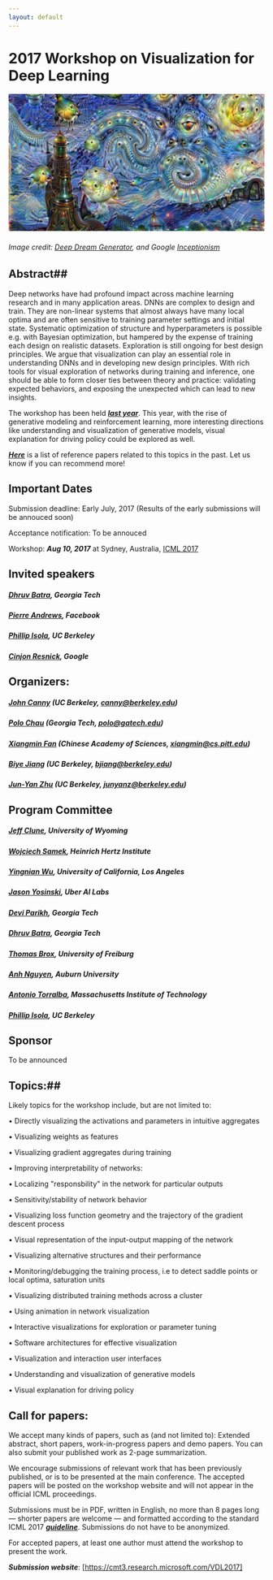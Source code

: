 ```yaml
---
layout: default
---
```


# 2017 Workshop on Visualization for Deep Learning
![Teaser](/assets/deepdream.jpg)

###### Image credit: [Deep Dream Generator], and Google [Inceptionism]
 

## Abstract##

Deep networks have had profound impact across machine learning research and in many application areas. DNNs are complex to design and train. They are non-linear systems that almost always have many local optima and are often sensitive to training parameter settings and initial state. Systematic optimization of structure and hyperparameters is possible e.g. with Bayesian optimization, but hampered by the expense of training each design on realistic datasets. Exploration is still ongoing for best design principles. We argue that visualization can play an essential role in understanding DNNs and in developing new design principles. With rich tools for visual exploration of networks during training and inference, one should be able to form closer ties between theory and practice: validating expected behaviors, and exposing the unexpected which can lead to new insights. 

The workshop has been held ***[last year]***. This year, with the rise of generative modeling and reinforcement learning, more interesting directions like understanding and visualization of generative models, visual explanation for driving policy could be explored as well. 

***[Here]*** is a list of reference papers related to this topics in the past. Let us know if you can recommend more!  

## Important Dates ##

Submission deadline: Early July, 2017  (Results of the early submissions will be annouced soon)

Acceptance notification:  To be annouced

Workshop: ***Aug 10, 2017*** at Sydney, Australia, [ICML 2017]


## Invited speakers ##

##### [Dhruv Batra], Georgia Tech

##### [Pierre Andrews], Facebook 

##### [Phillip Isola], UC Berkeley

##### [Cinjon Resnick], Google


## Organizers:
	
##### [John Canny] (UC Berkeley, canny@berkeley.edu)

##### [Polo Chau] (Georgia Tech, polo@gatech.edu)

##### [Xiangmin Fan] (Chinese Academy of Sciences, xiangmin@cs.pitt.edu)

##### [Biye Jiang] (UC Berkeley, bjiang@berkeley.edu)

##### [Jun-Yan Zhu] (UC Berkeley, junyanz@berkeley.edu)

## Program Committee ##

##### [Jeff Clune], University of Wyoming

##### [Wojciech Samek], Heinrich Hertz Institute
 
##### [Yingnian Wu], University of California, Los Angeles

##### [Jason Yosinski], Uber AI Labs

##### [Devi Parikh], Georgia Tech

##### [Dhruv Batra], Georgia Tech

##### [Thomas Brox], University of Freiburg

##### [Anh Nguyen], Auburn University

##### [Antonio Torralba], Massachusetts Institute of Technology

##### [Phillip Isola], UC Berkeley



## Sponsor ##
To be announced


## Topics:##
Likely topics for the workshop include, but are not limited to:

•	Directly visualizing the activations and parameters in intuitive aggregates

•	Visualizing weights as features

•	Visualizing gradient aggregates during training

•	Improving interpretability of networks:

•	Localizing "responsbility" in the network for particular outputs

•	Sensitivity/stability of network behavior

•	Visualizing loss function geometry and the trajectory of the gradient descent process

•	Visual representation of the input-output mapping of the network

•	Visualizing alternative structures and their performance

•	Monitoring/debugging the training process, i.e to detect saddle points or local optima, saturation units

•	Visualizing distributed training methods across a cluster

•	Using animation in network visualization

•	Interactive visualizations for exploration or parameter tuning

•	Software architectures for effective visualization

•	Visualization and interaction user interfaces

•	Understanding and visualization of generative models

•	Visual explanation for driving policy


## Call for papers: ## 
We accept many kinds of papers, such as (and not limited to): 
Extended abstract, short papers, work-in-progress papers and demo papers. You can also submit your published work as 2-page summarization.

We encourage submissions of relevant work that has been previously published, or is to be presented at the main conference. The accepted papers will be posted on the workshop website and will not appear in the official ICML proceedings.

Submissions must be in PDF, written in English, no more than 8 pages long — shorter papers are welcome — and formatted according to the standard ICML 2017 ***[guideline]***. Submissions do not have to be anonymized.

For accepted papers, at least one author must attend the workshop to present the work.

***Submission website***: [https://cmt3.research.microsoft.com/VDL2017]





[Biye Jiang]: http://byeah.github.io
[John Canny]: http://www.eecs.berkeley.edu/~jfc/
[Polo Chau]: http://www.cc.gatech.edu/~dchau/
[Xiangmin Fan]: http://www.xiangminfan.com
[Jun-Yan Zhu]: http://people.eecs.berkeley.edu/~junyanz/
[Aditya Khosla]: https://people.csail.mit.edu/khosla/
[guideline]: https://2017.icml.cc/Conferences/2017/StyleAuthorInstructions
[https://cmt3.research.microsoft.com/VDL2017]: https://cmt3.research.microsoft.com/VDL2017
[here]: /reference
[accepted papers]: /papers	
[Jeff Clune]: http://jeffclune.com/
[Wojciech Samek]: http://iphome.hhi.de/samek/
[Yingnian Wu]: http://www.stat.ucla.edu/~ywu/
[Jason Yosinski]: http://yosinski.com/
[Junyan Zhu]: http://www.eecs.berkeley.edu/~junyanz/
[Shixia Liu]: http://shixialiu.com/
[Byron Boots]: http://www.cc.gatech.edu/~bboots3/
[Le Song]: http://www.cc.gatech.edu/~lsong/
[Deep Dream Generator]: http://deepdreamgenerator.com/
[Inceptionism]: http://googleresearch.blogspot.ch/2015/06/inceptionism-going-deeper-into-neural.html
[Martin Wattenberg]: http://www.bewitched.com/about.html
[Christopher Olah]: http://colah.github.io/about.html
[Schedule]: /schedule
[Last year]: https://icmlviz.github.io/icmlviz2016/
[ICML 2017]: https://2017.icml.cc/
[Devi Parikh]: https://filebox.ece.vt.edu/~parikh/
[Dhruv Batra]: http://www.cc.gatech.edu/~dbatra/index.html
[Thomas Brox]: https://lmb.informatik.uni-freiburg.de/people/brox/
[Anh Nguyen]: http://anhnguyen.me/
[Antonio Torralba]: http://web.mit.edu/torralba/www/
[Phillip Isola]: http://people.eecs.berkeley.edu/~isola/
[Pierre Andrews]: https://research.fb.com/people/andrews-pierre/
[Cinjon Resnick]: https://research.google.com/teams/brain/residency/


<script>
  (function(i,s,o,g,r,a,m){i['GoogleAnalyticsObject']=r;i[r]=i[r]||function(){
  (i[r].q=i[r].q||[]).push(arguments)},i[r].l=1*new Date();a=s.createElement(o),
  m=s.getElementsByTagName(o)[0];a.async=1;a.src=g;m.parentNode.insertBefore(a,m)
  })(window,document,'script','https://www.google-analytics.com/analytics.js','ga');

  ga('create', 'UA-48160406-2', 'auto');
  ga('send', 'pageview');

</script>


